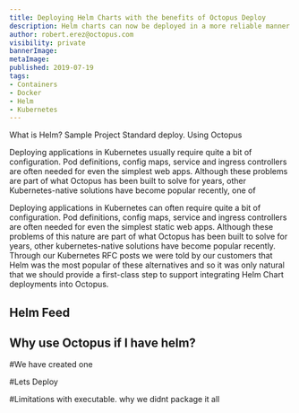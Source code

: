```yaml
---
title: Deploying Helm Charts with the benefits of Octopus Deploy
description: Helm charts can now be deployed in a more reliable manner by using the first-class Octopus Deploy Helm step.
author: robert.erez@octopus.com
visibility: private
bannerImage: 
metaImage: 
published: 2019-07-19
tags:
- Containers
- Docker
- Helm
- Kubernetes
---
```


What is Helm?
Sample Project
Standard deploy.
Using Octopus

Deploying applications in Kubernetes usually require quite a bit of configuration. Pod definitions, config maps, service and ingress controllers are often needed for even the simplest web apps. Although these problems are part of what Octopus has been built to solve for years, other Kubernetes-native solutions have become popular recently, one of 

Deploying applications in Kubernetes can often require quite a bit of configuration. Pod definitions, config maps, service and ingress controllers are often needed for even the simplest static web apps. Although these problems of this nature are part of what Octopus has been built to solve for years, other kubernetes-native solutions have become popular recently. Through our Kubernetes RFC posts we were told by our customers that Helm was the most popular of these alternatives and so it was only natural that we should provide a first-class step to support integrating Helm Chart deployments into Octopus. 


## Helm Feed
## Why use Octopus if I have helm?

#We have created one

#Lets Deploy

#Limitations with executable. why we didnt package it all